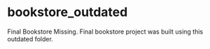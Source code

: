 # bookstore_outdated
Final Bookstore Missing. Final bookstore project was built using this outdated folder.
